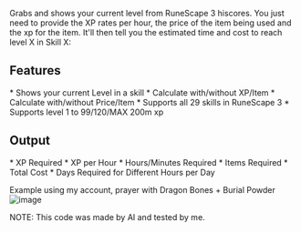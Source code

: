 Grabs and shows your current level from RuneScape 3 hiscores.
You just need to provide the XP rates per hour, the price of the item being used and the xp for the item.
It'll then tell you the estimated time and cost to reach level X in Skill X:

<h2>Features</h2>
* Shows your current Level in a skill
* Calculate with/without XP/Item
* Calculate with/without Price/Item
* Supports all 29 skills in RuneScape 3
* Supports level 1 to 99/120/MAX 200m xp

<h2>Output</h2>
* XP Required
* XP per Hour
* Hours/Minutes Required
* Items Required
* Total Cost
* Days Required for Different Hours per Day

Example using my account, prayer with Dragon Bones + Burial Powder
![image](https://github.com/Nigel1992/RuneScape-LVL-99-120-Cost-Duration-Calculator/assets/5491930/158edf73-bc9d-4538-a5bf-10bc26ae035f)


NOTE: This code was made by AI and tested by me.
